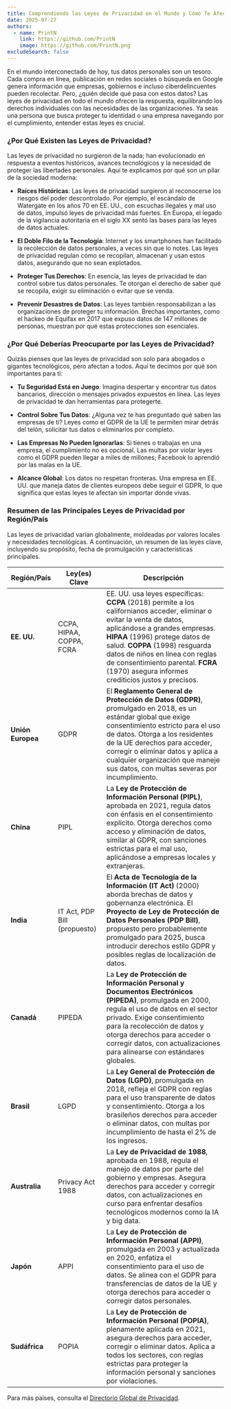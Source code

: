```yaml
---
title: Comprendiendo las Leyes de Privacidad en el Mundo y Cómo Te Afectan 
date: 2025-07-27
authors:
  - name: PrintN
    link: https://github.com/PrintN
    image: https://github.com/PrintN.png
excludeSearch: false
---
```

En el mundo interconectado de hoy, tus datos personales son un tesoro. Cada compra en línea, publicación en redes sociales o búsqueda en Google genera información que empresas, gobiernos e incluso ciberdelincuentes pueden recolectar. Pero, ¿quién decide qué pasa con estos datos? Las leyes de privacidad en todo el mundo ofrecen la respuesta, equilibrando los derechos individuales con las necesidades de las organizaciones. Ya seas una persona que busca proteger tu identidad o una empresa navegando por el cumplimiento, entender estas leyes es crucial.

### ¿Por Qué Existen las Leyes de Privacidad?
Las leyes de privacidad no surgieron de la nada; han evolucionado en respuesta a eventos históricos, avances tecnológicos y la necesidad de proteger las libertades personales. Aquí te explicamos por qué son un pilar de la sociedad moderna:

- **Raíces Históricas**: Las leyes de privacidad surgieron al reconocerse los riesgos del poder descontrolado. Por ejemplo, el escándalo de Watergate en los años 70 en EE. UU., con escuchas ilegales y mal uso de datos, impulsó leyes de privacidad más fuertes. En Europa, el legado de la vigilancia autoritaria en el siglo XX sentó las bases para las leyes de datos actuales.

- **El Doble Filo de la Tecnología**: Internet y los smartphones han facilitado la recolección de datos personales, a veces sin que lo notes. Las leyes de privacidad regulan cómo se recopilan, almacenan y usan estos datos, asegurando que no sean explotados.

- **Proteger Tus Derechos**: En esencia, las leyes de privacidad te dan control sobre tus datos personales. Te otorgan el derecho de saber qué se recopila, exigir su eliminación o evitar que se venda.

- **Prevenir Desastres de Datos**: Las leyes también responsabilizan a las organizaciones de proteger tu información. Brechas importantes, como el hackeo de Equifax en 2017 que expuso datos de 147 millones de personas, muestran por qué estas protecciones son esenciales.

### ¿Por Qué Deberías Preocuparte por las Leyes de Privacidad?
Quizás pienses que las leyes de privacidad son solo para abogados o gigantes tecnológicos, pero afectan a todos. Aquí te decimos por qué son importantes para ti:

- **Tu Seguridad Está en Juego**: Imagina despertar y encontrar tus datos bancarios, dirección o mensajes privados expuestos en línea. Las leyes de privacidad te dan herramientas para protegerte.

- **Control Sobre Tus Datos**: ¿Alguna vez te has preguntado qué saben las empresas de ti? Leyes como el GDPR de la UE te permiten mirar detrás del telón, solicitar tus datos o eliminarlos por completo.

- **Las Empresas No Pueden Ignorarlas**: Si tienes o trabajas en una empresa, el cumplimiento no es opcional. Las multas por violar leyes como el GDPR pueden llegar a miles de millones; Facebook lo aprendió por las malas en la UE.

- **Alcance Global**: Los datos no respetan fronteras. Una empresa en EE. UU. que maneja datos de clientes europeos debe seguir el GDPR, lo que significa que estas leyes te afectan sin importar dónde vivas.

### Resumen de las Principales Leyes de Privacidad por Región/País
Las leyes de privacidad varían globalmente, moldeadas por valores locales y necesidades tecnológicas. A continuación, un resumen de las leyes clave, incluyendo su propósito, fecha de promulgación y características principales.

| Región/País         | Ley(es) Clave               | Descripción                                                                 |
|---------------------|-----------------------------|-----------------------------------------------------------------------------|
| **EE. UU.**         | CCPA, HIPAA, COPPA, FCRA    | EE. UU. usa leyes específicas: **CCPA** (2018) permite a los californianos acceder, eliminar o evitar la venta de datos, aplicándose a grandes empresas. **HIPAA** (1996) protege datos de salud. **COPPA** (1998) resguarda datos de niños en línea con reglas de consentimiento parental. **FCRA** (1970) asegura informes crediticios justos y precisos. |
| **Unión Europea**   | GDPR                        | El **Reglamento General de Protección de Datos (GDPR)**, promulgado en 2018, es un estándar global que exige consentimiento estricto para el uso de datos. Otorga a los residentes de la UE derechos para acceder, corregir o eliminar datos y aplica a cualquier organización que maneje sus datos, con multas severas por incumplimiento. |
| **China**           | PIPL                        | La **Ley de Protección de Información Personal (PIPL)**, aprobada en 2021, regula datos con énfasis en el consentimiento explícito. Otorga derechos como acceso y eliminación de datos, similar al GDPR, con sanciones estrictas para el mal uso, aplicándose a empresas locales y extranjeras. |
| **India**           | IT Act, PDP Bill (propuesto)| El **Acta de Tecnología de la Información (IT Act)** (2000) aborda brechas de datos y gobernanza electrónica. El **Proyecto de Ley de Protección de Datos Personales (PDP Bill)**, propuesto pero probablemente promulgado para 2025, busca introducir derechos estilo GDPR y posibles reglas de localización de datos. |
| **Canadá**          | PIPEDA                      | La **Ley de Protección de Información Personal y Documentos Electrónicos (PIPEDA)**, promulgada en 2000, regula el uso de datos en el sector privado. Exige consentimiento para la recolección de datos y otorga derechos para acceder o corregir datos, con actualizaciones para alinearse con estándares globales. |
| **Brasil**          | LGPD                        | La **Ley General de Protección de Datos (LGPD)**, promulgada en 2018, refleja el GDPR con reglas para el uso transparente de datos y consentimiento. Otorga a los brasileños derechos para acceder o eliminar datos, con multas por incumplimiento de hasta el 2% de los ingresos. |
| **Australia**       | Privacy Act 1988            | La **Ley de Privacidad de 1988**, aprobada en 1988, regula el manejo de datos por parte del gobierno y empresas. Asegura derechos para acceder y corregir datos, con actualizaciones en curso para enfrentar desafíos tecnológicos modernos como la IA y big data. |
| **Japón**           | APPI                        | La **Ley de Protección de Información Personal (APPI)**, promulgada en 2003 y actualizada en 2020, enfatiza el consentimiento para el uso de datos. Se alinea con el GDPR para transferencias de datos de la UE y otorga derechos para acceder o corregir datos personales. |
| **Sudáfrica**       | POPIA                       | La **Ley de Protección de Información Personal (POPIA)**, plenamente aplicada en 2021, asegura derechos para acceder, corregir o eliminar datos. Aplica a todos los sectores, con reglas estrictas para proteger la información personal y sanciones por violaciones. |

Para más países, consulta el [Directorio Global de Privacidad](https://iapp.org/resources/global-privacy-directory/).